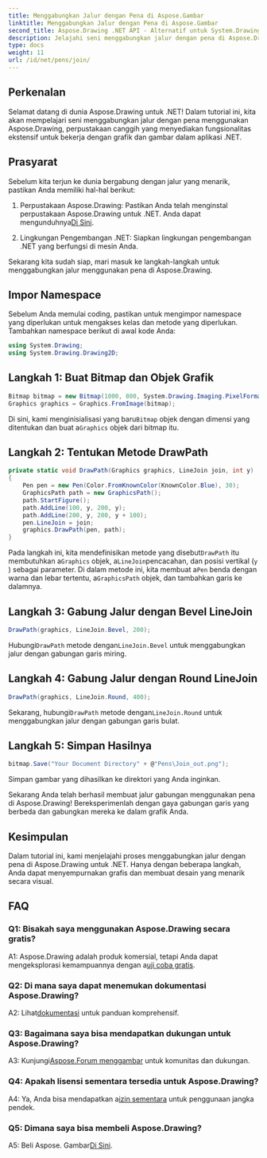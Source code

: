 ```yaml
---
title: Menggabungkan Jalur dengan Pena di Aspose.Gambar
linktitle: Menggabungkan Jalur dengan Pena di Aspose.Gambar
second_title: Aspose.Drawing .NET API - Alternatif untuk System.Drawing.Common
description: Jelajahi seni menggabungkan jalur dengan pena di Aspose.Drawing untuk .NET. Buat grafik menakjubkan dengan opsi LineJoin.
type: docs
weight: 11
url: /id/net/pens/join/
---
```

## Perkenalan

Selamat datang di dunia Aspose.Drawing untuk .NET! Dalam tutorial ini, kita akan mempelajari seni menggabungkan jalur dengan pena menggunakan Aspose.Drawing, perpustakaan canggih yang menyediakan fungsionalitas ekstensif untuk bekerja dengan grafik dan gambar dalam aplikasi .NET.

## Prasyarat

Sebelum kita terjun ke dunia bergabung dengan jalur yang menarik, pastikan Anda memiliki hal-hal berikut:

1.  Perpustakaan Aspose.Drawing: Pastikan Anda telah menginstal perpustakaan Aspose.Drawing untuk .NET. Anda dapat mengunduhnya[Di Sini](https://releases.aspose.com/drawing/net/).

2. Lingkungan Pengembangan .NET: Siapkan lingkungan pengembangan .NET yang berfungsi di mesin Anda.

Sekarang kita sudah siap, mari masuk ke langkah-langkah untuk menggabungkan jalur menggunakan pena di Aspose.Drawing.

## Impor Namespace

Sebelum Anda memulai coding, pastikan untuk mengimpor namespace yang diperlukan untuk mengakses kelas dan metode yang diperlukan. Tambahkan namespace berikut di awal kode Anda:

```csharp
using System.Drawing;
using System.Drawing.Drawing2D;
```

## Langkah 1: Buat Bitmap dan Objek Grafik

```csharp
Bitmap bitmap = new Bitmap(1000, 800, System.Drawing.Imaging.PixelFormat.Format32bppPArgb);
Graphics graphics = Graphics.FromImage(bitmap);
```

 Di sini, kami menginisialisasi yang baru`Bitmap` objek dengan dimensi yang ditentukan dan buat a`Graphics` objek dari bitmap itu.

## Langkah 2: Tentukan Metode DrawPath

```csharp
private static void DrawPath(Graphics graphics, LineJoin join, int y)
{
    Pen pen = new Pen(Color.FromKnownColor(KnownColor.Blue), 30);
    GraphicsPath path = new GraphicsPath();
    path.StartFigure();
    path.AddLine(100, y, 200, y);
    path.AddLine(200, y, 200, y + 100);
    pen.LineJoin = join;
    graphics.DrawPath(pen, path);
}
```

 Pada langkah ini, kita mendefinisikan metode yang disebut`DrawPath` itu membutuhkan a`Graphics` objek, a`LineJoin`pencacahan, dan posisi vertikal (`y` ) sebagai parameter. Di dalam metode ini, kita membuat a`Pen` benda dengan warna dan lebar tertentu, a`GraphicsPath` objek, dan tambahkan garis ke dalamnya.

## Langkah 3: Gabung Jalur dengan Bevel LineJoin

```csharp
DrawPath(graphics, LineJoin.Bevel, 200);
```

 Hubungi`DrawPath` metode dengan`LineJoin.Bevel` untuk menggabungkan jalur dengan gabungan garis miring.

## Langkah 4: Gabung Jalur dengan Round LineJoin

```csharp
DrawPath(graphics, LineJoin.Round, 400);
```

 Sekarang, hubungi`DrawPath` metode dengan`LineJoin.Round` untuk menggabungkan jalur dengan gabungan garis bulat.

## Langkah 5: Simpan Hasilnya

```csharp
bitmap.Save("Your Document Directory" + @"Pens\Join_out.png");
```

Simpan gambar yang dihasilkan ke direktori yang Anda inginkan.

Sekarang Anda telah berhasil membuat jalur gabungan menggunakan pena di Aspose.Drawing! Bereksperimenlah dengan gaya gabungan garis yang berbeda dan gabungkan mereka ke dalam grafik Anda.

## Kesimpulan

Dalam tutorial ini, kami menjelajahi proses menggabungkan jalur dengan pena di Aspose.Drawing untuk .NET. Hanya dengan beberapa langkah, Anda dapat menyempurnakan grafis dan membuat desain yang menarik secara visual.

## FAQ

### Q1: Bisakah saya menggunakan Aspose.Drawing secara gratis?

 A1: Aspose.Drawing adalah produk komersial, tetapi Anda dapat mengeksplorasi kemampuannya dengan a[uji coba gratis](https://releases.aspose.com/).

### Q2: Di mana saya dapat menemukan dokumentasi Aspose.Drawing?

 A2: Lihat[dokumentasi](https://reference.aspose.com/drawing/net/) untuk panduan komprehensif.

### Q3: Bagaimana saya bisa mendapatkan dukungan untuk Aspose.Drawing?

 A3: Kunjungi[Aspose.Forum menggambar](https://forum.aspose.com/c/diagram/17) untuk komunitas dan dukungan.

### Q4: Apakah lisensi sementara tersedia untuk Aspose.Drawing?

 A4: Ya, Anda bisa mendapatkan a[izin sementara](https://purchase.aspose.com/temporary-license/) untuk penggunaan jangka pendek.

### Q5: Dimana saya bisa membeli Aspose.Drawing?

 A5: Beli Aspose. Gambar[Di Sini](https://purchase.aspose.com/buy).
